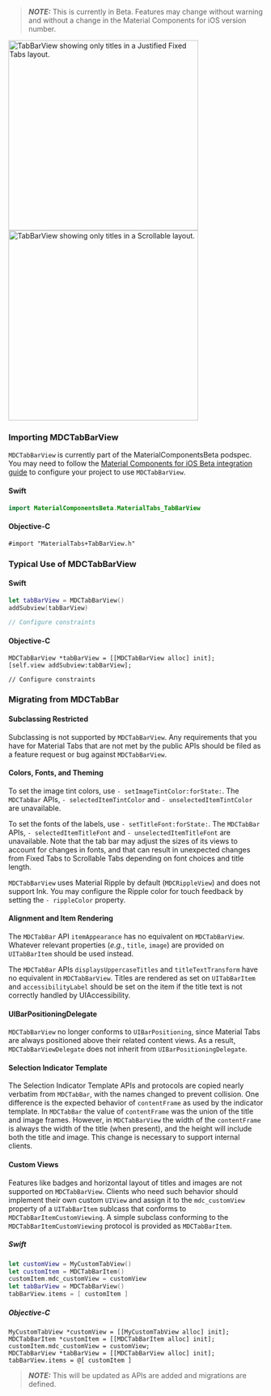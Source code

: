 > **_NOTE:_** This is currently in Beta. Features may change without warning and without a change in the Material 
> Components for iOS version number.

<div class="article__asset article__asset--screenshot">
    <img src="docs/assets/tabbarview-defaults-Fixed-Justified.png" alt="TabBarView showing only titles in a Justified Fixed Tabs layout." width="375">
</div>
<div class="article__asset article__asset--screenshot">
    <img src="docs/assets/tabbarview-defaults-Scrollable-Leading.png" alt="TabBarView showing only titles in a Scrollable layout." width="375">
</div>


### Importing MDCTabBarView

`MDCTabBarView` is currently part of the MaterialComponentsBeta podspec. You
may need to follow the [Material Components for iOS Beta integration
guide](https://github.com/material-components/material-components-ios/blob/develop/contributing/beta_components.md)
to configure your project to use `MDCTabBarView`.

<!--<div class="material-code-render" markdown="1">-->
#### Swift
```swift
import MaterialComponentsBeta.MaterialTabs_TabBarView
```

#### Objective-C

```objc
#import "MaterialTabs+TabBarView.h"
```
<!--</div>-->

### Typical Use of MDCTabBarView

<!--<div class="material-code-render" markdown="1">-->
#### Swift
```swift
let tabBarView = MDCTabBarView()
addSubview(tabBarView)

// Configure constraints
```

#### Objective-C

```objc
MDCTabBarView *tabBarView = [[MDCTabBarView alloc] init];
[self.view addSubview:tabBarView];

// Configure constraints
```
<!--</div>-->

### Migrating from MDCTabBar

#### Subclassing Restricted

Subclassing is not supported by `MDCTabBarView`. Any requirements that you have
for Material Tabs that are not met by the public APIs should be filed as a
feature request or bug against `MDCTabBarView`.

#### Colors, Fonts, and Theming

To set the image tint colors, use `- setImageTintColor:forState:`. The
`MDCTabBar` APIs, `- selectedItemTintColor` and `- unselectedItemTintColor` are
unavailable. 

To set the fonts of the labels, use `- setTitleFont:forState:`.
The `MDCTabBar` APIs, `- selectedItemTitleFont` and `- unselectedItemTitleFont`
are unavailable. Note that the tab bar may adjust the sizes of its views to
account for changes in fonts, and that can result in unexpected changes from
Fixed Tabs to Scrollable Tabs depending on font choices and title length.

`MDCTabBarView` uses Material Ripple by default (`MDCRippleView`) and does not
support Ink. You may configure the Ripple color for touch feedback by setting
the `- rippleColor` property.

#### Alignment and Item Rendering

The `MDCTabBar` API `itemAppearance` has no equivalent on `MDCTabBarView`.
Whatever relevant properties (*e.g.*, `title`, `image`) are provided on `UITabBarItem`
should be used instead.

The `MDCTabBar` APIs `displaysUppercaseTitles` and `titleTextTransform` have no
equivalent in `MDCTabBarView`. Titles are rendered as set on `UITabBarItem` and
`accessibilityLabel` should be set on the item if the title text is not
correctly handled by UIAccessibility.

#### UIBarPositioningDelegate

`MDCTabBarView` no longer conforms to `UIBarPositioning`, since Material Tabs
are always positioned above their related content views. As a result,
`MDCTabBarViewDelegate` does not inherit from `UIBarPositioningDelegate`.

#### Selection Indicator Template

The Selection Indicator Template APIs and protocols are copied nearly verbatim
from `MDCTabBar`, with the names changed to prevent collision. One difference
is the expected behavior of `contentFrame` as used by the indicator template.
In `MDCTabBar` the value of `contentFrame` was the union of the title and image
frames. However, in `MDCTabBarView` the width of the `contentFrame` is always
the width of the title (when present), and the height will include both the
title and image. This change is necessary to support internal clients.

#### Custom Views

Features like badges and horizontal layout of titles and images are not
supported on `MDCTabBarView`. Clients who need such behavior should implement
their own custom `UIView` and assign it to the `mdc_customView` property of a
`UITabBarItem` sublcass that conforms to `MDCTabBarItemCustomViewing`. A simple
subclass conforming to the `MDCTabBarItemCustomViewing` protocol is provided as
`MDCTabBarItem`.

<!--<div class="material-code-render" markdown="1">-->
##### Swift
```swift
let customView = MyCustomTabView()
let customItem = MDCTabBarItem()
customItem.mdc_customView = customView
let tabBarView = MDCTabBarView()
tabBarView.items = [ customItem ]
```

##### Objective-C

```objc
MyCustomTabView *customView = [[MyCustomTabView alloc] init];
MDCTabBarItem *customItem = [[MDCTabBarItem alloc] init];
customItem.mdc_customView = customView;
MDCTabBarView *tabBarView = [[MDCTabBarView alloc] init];
tabBarView.items = @[ customItem ]
```
<!--</div>-->

> **_NOTE:_** This will be updated as APIs are added and migrations are defined.
